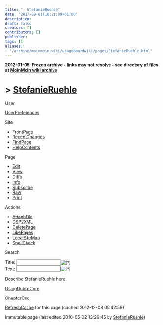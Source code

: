 ```yaml
---
title: "- StefanieRuehle"
date: '2017-09-01T16:21:09+01:00'
description: 
draft: false
creators: []
contributors: []
publisher: 
tags: []
aliases:
- "/archive/moinmoin_wiki/usageboardwiki/pages/StefanieRuehle.html"
---
```


**2012-01-05. Frozen archive - links may not resolve - see directory of files at [MoinMoin wiki archive](/moinmoin-wiki-archive/)**

# > [StefanieRuehle](http://dublincore.org/usageboardwiki/StefanieRuehle?action=fullsearch&value=StefanieRuehle&literal=1&case=1&context=40 "Click here to do a full-text search for this title")

User

 [UserPreferences](http://dublincore.org/usageboardwiki/UserPreferences)
  

Site

- [FrontPage](http://dublincore.org/usageboardwiki/FrontPage)
- [RecentChanges](http://dublincore.org/usageboardwiki/RecentChanges)
- [FindPage](http://dublincore.org/usageboardwiki/FindPage)
- [HelpContents](http://dublincore.org/usageboardwiki/HelpContents)

Page

- [Edit](http://dublincore.org/usageboardwiki/StefanieRuehle?action=edit "Edit")
- [View](http://dublincore.org/usageboardwiki/StefanieRuehle "View")
- [Diffs](http://dublincore.org/usageboardwiki/StefanieRuehle?action=diff "Diffs")
- [Info](http://dublincore.org/usageboardwiki/StefanieRuehle?action=info "Info")
- [Subscribe](http://dublincore.org/usageboardwiki/StefanieRuehle?action=subscribe "Subscribe")
- [Raw](http://dublincore.org/usageboardwiki/StefanieRuehle?action=raw "Raw")
- [Print](http://dublincore.org/usageboardwiki/StefanieRuehle?action=print "Print")

Actions

- [AttachFile](http://dublincore.org/usageboardwiki/StefanieRuehle?action=AttachFile)
- [DSP2XML](http://dublincore.org/usageboardwiki/StefanieRuehle?action=DSP2XML)
- [DeletePage](http://dublincore.org/usageboardwiki/StefanieRuehle?action=DeletePage)
- [LikePages](http://dublincore.org/usageboardwiki/StefanieRuehle?action=LikePages)
- [LocalSiteMap](http://dublincore.org/usageboardwiki/StefanieRuehle?action=LocalSiteMap)
- [SpellCheck](http://dublincore.org/usageboardwiki/StefanieRuehle?action=SpellCheck)

Search

<form method="POST" action="/usageboardwiki/StefanieRuehle">
<p>
<input name="action" value="inlinesearch" type="hidden">
<input name="context" value="40" type="hidden">
Title: <input name="text_title" size="15" maxlength="50" type="text"><input src="StefanieRuehle_files/moin-search.png" name="button_title" alt="[?]" type="image"><br>Text: <input name="text_full" size="15" maxlength="50" type="text"><input src="StefanieRuehle_files/moin-search.png" name="button_full" alt="[?]" type="image">
</p>
</form>

Describe StefanieRuehle here. 

[UsingDublinCore](http://dublincore.org/usageboardwiki/UsingDublinCore)

[ChapterOne](http://dublincore.org/usageboardwiki/ChapterOne)

 [RefreshCache](http://dublincore.org/usageboardwiki/StefanieRuehle?action=refresh&arena=Page.py&key=StefanieRuehle.text_html) for this page (cached 2012-12-08 05:42:59)  

Immutable page (last edited 2010-05-02 13:26:45 by [StefanieRuehle](http://dublincore.org/usageboardwiki/StefanieRuehle))

